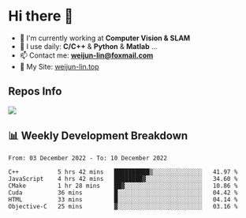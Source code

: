 # Hi there 👋

<!--
**Weijun-Lin/Weijun-Lin** is a ✨ _special_ ✨ repository because its `README.md` (this file) appears on your GitHub profile.

Here are some ideas to get you started:

- 🔭 I’m currently working on ...
- 🌱 I’m currently learning ...
- 👯 I’m looking to collaborate on ...
- 🤔 I’m looking for help with ...
- 💬 Ask me about ...
- 📫 How to reach me: ...
- 😄 Pronouns: ...
- ⚡ Fun fact: ...
-->

- 🏢 I'm currently working at **Computer Vision & SLAM**
- 🚀 I use daily: **C/C++** & **Python** & **Matlab** ...
- 📫 Contact me: **weijun-lin@foxmail.com**
- 🔗 My Site: [weijun-lin.top](https://weijun-lin.top/p)

  

## Repos Info
![](https://github-readme-stats.vercel.app/api?username=Weijun-Lin&theme=cobalt)

## 📊 Weekly Development Breakdown

<!--START_SECTION:waka-->

```text
From: 03 December 2022 - To: 10 December 2022

C++           5 hrs 42 mins   ██████████▒░░░░░░░░░░░░░░   41.97 %
JavaScript    4 hrs 42 mins   ████████▓░░░░░░░░░░░░░░░░   34.60 %
CMake         1 hr 28 mins    ██▓░░░░░░░░░░░░░░░░░░░░░░   10.86 %
Cuda          36 mins         █░░░░░░░░░░░░░░░░░░░░░░░░   04.42 %
HTML          33 mins         █░░░░░░░░░░░░░░░░░░░░░░░░   04.14 %
Objective-C   25 mins         ▓░░░░░░░░░░░░░░░░░░░░░░░░   03.16 %
```

<!--END_SECTION:waka-->
